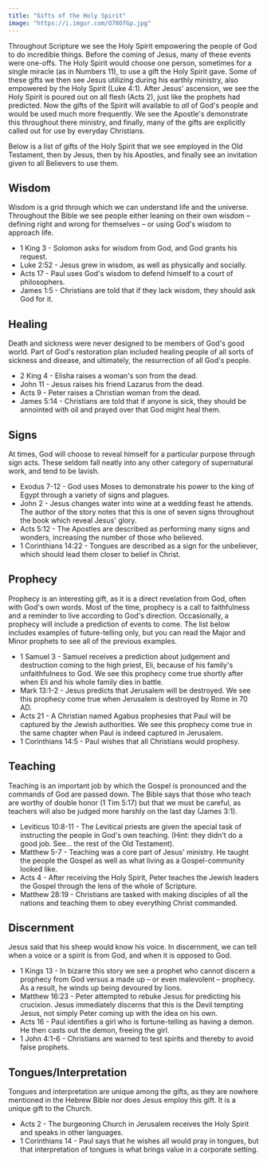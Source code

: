 ```yaml
---
title: "Gifts of the Holy Spirit"
image: "https://i.imgur.com/O78O7Gp.jpg"
---
```


Throughout Scripture we see the Holy Spirit empowering the people of God to do incredible things. Before the coming of Jesus, many of these events were one-offs. The Holy Spirit would choose one person, sometimes for a single miracle (as in Numbers 11), to use a gift the Holy Spirit gave. Some of these gifts we then see Jesus utilizing during his earthly ministry, also empowered by the Holy Spirit (Luke 4:1). After Jesus' ascension, we see the Holy Spirit is poured out on all flesh (Acts 2), just like the prophets had predicted. Now the gifts of the Spirit will available to _all_ of God's people and would be used much more frequently. We see the Apostle's demonstrate this throughout there ministry, and finally, many of the gifts are explicitly called out for use by everyday Christians.

Below is a list of gifts of the Holy Spirit that we see employed in the Old Testament, then by Jesus, then by his Apostles, and finally see an invitation given to all Believers to use them.

## Wisdom

Wisdom is a grid through which we can understand life and the universe. Throughout the Bible we see people either leaning on their own wisdom – defining right and wrong for themselves – or using God's wisdom to approach life.

- 1 King 3 - Solomon asks for wisdom from God, and God grants his request.
- Luke 2:52 - Jesus grew in wisdom, as well as physically and socially.
- Acts 17 - Paul uses God's wisdom to defend himself to a court of philosophers.
- James 1:5 - Christians are told that if they lack wisdom, they should ask God for it.

## Healing

Death and sickness were never designed to be members of God's good world. Part of God's restoration plan included healing people of all sorts of sickness and disease, and ultimately, the resurrection of all God's people.

- 2 King 4 - Elisha raises a woman's son from the dead.
- John 11 - Jesus raises his friend Lazarus from the dead.
- Acts 9 - Peter raises a Christian woman from the dead.
- James 5:14 - Christians are told that if anyone is sick, they should be annointed with oil and prayed over that God might heal them.

## Signs

At times, God will choose to reveal himself for a particular purpose through sign acts. These seldom fall neatly into any other category of supernatural work, and tend to be lavish.

- Exodus 7-12 - God uses Moses to demonstrate his power to the king of Egypt through a variety of signs and plagues.
- John 2 - Jesus changes water into wine at a wedding feast he attends. The author of the story notes that this is one of seven signs throughout the book which reveal Jesus' glory.
- Acts 5:12 - The Apostles are described as performing many signs and wonders, increasing the number of those who believed.
- 1 Corinthians 14:22 - Tongues are described as a sign for the unbeliever, which should lead them closer to belief in Christ.

## Prophecy

Prophecy is an interesting gift, as it is a direct revelation from God, often with God's own words. Most of the time, prophecy is a call to faithfulness and a reminder to live according to God's direction. Occasionally, a prophecy will include a prediction of events to come. The list below includes examples of future-telling only, but you can read the Major and Minor prophets to see all of the previous examples.

- 1 Samuel 3 - Samuel receives a prediction about judgement and destruction coming to the high priest, Eli, because of his family's unfaithfulness to God. We see this prophecy come true shortly after when Eli and his whole family dies in battle.
- Mark 13:1-2 - Jesus predicts that Jerusalem will be destroyed. We see this prophecy come true when Jerusalem is destroyed by Rome in 70 AD.
- Acts 21 - A Christian named Agabus prophesies that Paul will be captured by the Jewish authorities. We see this prophecy come true in the same chapter when Paul is indeed captured in Jerusalem.
- 1 Corinthians 14:5 - Paul wishes that all Christians would prophesy.

## Teaching

Teaching is an important job by which the Gospel is pronounced and the commands of God are passed down. The Bible says that those who teach are worthy of double honor (1 Tim 5:17) but that we must be careful, as teachers will also be judged more harshly on the last day (James 3:1).

- Leviticus 10:8-11 - The Levitical priests are given the special task of instructing the people in God's own teaching. (Hint: they didn't do a good job. See... the rest of the Old Testament).
- Matthew 5-7 - Teaching was a core part of Jesus' ministry. He taught the people the Gospel as well as what living as a Gospel-community looked like.
- Acts 4 - After receiving the Holy Spirit, Peter teaches the Jewish leaders the Gospel through the lens of the whole of Scripture.
- Matthew 28:19 - Christians are tasked with making disciples of all the nations and teaching them to obey everything Christ commanded.

## Discernment

Jesus said that his sheep would know his voice. In discernment, we can tell when a voice or a spirit is from God, and when it is opposed to God.

- 1 Kings 13 - In bizarre this story we see a prophet who cannot discern a prophecy from God versus a made up – or even malevolent – prophecy. As a result, he winds up being devoured by lions.
- Matthew 16:23 - Peter attempted to rebuke Jesus for predicting his crucixion. Jesus immediately discerns that this is the Devil tempting Jesus, not simply Peter coming up with the idea on his own.
- Acts 16 - Paul identifies a girl who is fortune-telling as having a demon. He then casts out the demon, freeing the girl.
- 1 John 4:1-6 - Christians are warned to test spirits and thereby to avoid false prophets.

## Tongues/Interpretation

Tongues and interpretation are unique among the gifts, as they are nowhere mentioned in the Hebrew Bible nor does Jesus employ this gift. It is a unique gift to the Church.

- Acts 2 - The burgeoning Church in Jerusalem receives the Holy Spirit and speaks in other languages.
- 1 Corinthians 14 - Paul says that he wishes all would pray in tongues, but that interpretation of tongues is what brings value in a corporate setting.

